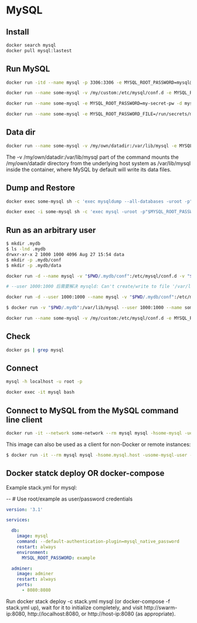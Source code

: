 # MySQL

## Install

```sh
docker search mysql
docker pull mysql:lastest
```


## Run MySQL

```sh
docker run -itd --name mysql -p 3306:3306 -e MYSQL_ROOT_PASSWORD=mysql@2022.03 mysql

docker run --name some-mysql -v /my/custom:/etc/mysql/conf.d -e MYSQL_ROOT_PASSWORD=my-secret-pw -d mysql

docker run --name some-mysql -e MYSQL_ROOT_PASSWORD=my-secret-pw -d mysql:tag --character-set-server=utf8mb4 --collation-server=utf8mb4_unicode_ci

docker run --name some-mysql -e MYSQL_ROOT_PASSWORD_FILE=/run/secrets/mysql-root -d mysql

```

## Data dir


```sh
docker run --name some-mysql -v /my/own/datadir:/var/lib/mysql -e MYSQL_ROOT_PASSWORD=my-secret-pw -d mysql:tag
```

The -v /my/own/datadir:/var/lib/mysql part of the command mounts the /my/own/datadir directory from the underlying host system as /var/lib/mysql inside the container, where MySQL by default will write its data files.

## Dump and Restore

```sh
docker exec some-mysql sh -c 'exec mysqldump --all-databases -uroot -p"$MYSQL_ROOT_PASSWORD"' > /some/path/on/your/host/all-databases.sql

docker exec -i some-mysql sh -c 'exec mysql -uroot -p"$MYSQL_ROOT_PASSWORD"' < /some/path/on/your/host/all-databases.sql
```

## Run as an arbitrary user

```sh
$ mkdir .mydb
$ ls -lnd .mydb
drwxr-xr-x 2 1000 1000 4096 Aug 27 15:54 data
$ mkdir -p .mydb/conf
$ mkdir -p .mydb/data

docker run -d --name mysql -v "$PWD/.mydb/conf":/etc/mysql/conf.d -v "$PWD/.mydb/data":/var/lib/mysql -p 3306:3306 -e MYSQL_ROOT_PASSWORD=mysql@2022.03 mysql --character-set-server=utf8mb4 --collation-server=utf8mb4_unicode_ci 

# --user 1000:1000 后需要解决 mysqld: Can't create/write to file '/var/lib/mysql/is_writable' (OS errno 13 - Permission denied)

docker run -d --user 1000:1000 --name mysql -v "$PWD/.mydb/conf":/etc/mysql/conf.d -v "$PWD/.mydb/data":/var/lib/mysql -p 3306:3306 -e MYSQL_ROOT_PASSWORD=mysql@2022.03 mysql --character-set-server=utf8mb4 --collation-server=utf8mb4_unicode_ci 

$ docker run -v "$PWD/.mydb":/var/lib/mysql --user 1000:1000 --name some-mysql -e MYSQL_ROOT_PASSWORD=my-secret-pw -d mysql:tag

docker run --name some-mysql -v /my/custom:/etc/mysql/conf.d -e MYSQL_ROOT_PASSWORD=my-secret-pw -d mysql:tag


```

## Check

```sh
docker ps | grep mysql
```

## Connect

```sh
mysql -h localhost -u root -p 
```

```sh
docker exec -it mysql bash
```

## Connect to MySQL from the MySQL command line client

```sh
docker run -it --network some-network --rm mysql mysql -hsome-mysql -uexample-user -p
```

This image can also be used as a client for non-Docker or remote instances:

```sh
$ docker run -it --rm mysql mysql -hsome.mysql.host -usome-mysql-user -p
```

## Docker statck deploy OR docker-compose

Example stack.yml for mysql:

-- # Use root/example as user/password credentials

```yml
version: '3.1'

services:

  db:
    image: mysql
    command: --default-authentication-plugin=mysql_native_password
    restart: always
    environment:
      MYSQL_ROOT_PASSWORD: example

  adminer:
    image: adminer
    restart: always
    ports:
      - 8080:8080
```
Run docker stack deploy -c stack.yml mysql (or docker-compose -f stack.yml up), wait for it to initialize completely, and visit http://swarm-ip:8080, http://localhost:8080, or http://host-ip:8080 (as appropriate).

